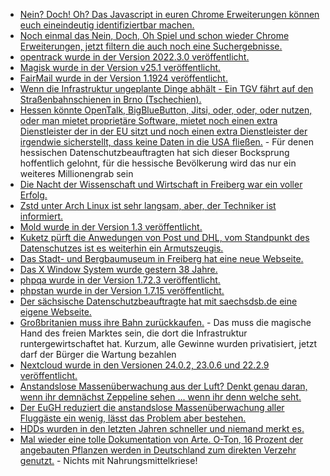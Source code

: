 * [Nein? Doch! Oh? Das Javascript in euren Chrome Erweiterungen können euch eineindeutig identifiziertbar machen.](https://www.bleepingcomputer.com/news/security/google-chrome-extensions-can-be-fingerprinted-to-track-you-online/)
* [Noch einmal das Nein, Doch, Oh Spiel und schon wieder Chrome Erweiterungen, jetzt filtern die auch noch eine Suchergebnisse.](https://www.bleepingcomputer.com/news/technology/chrome-browser-extension-lets-you-remove-specific-sites-from-search-results/)
* [opentrack wurde in der Version 2022.3.0 veröffentlicht.](https://github.com/opentrack/opentrack/releases/tag/opentrack-2022.3.0)
* [Magisk wurde in der Version v25.1 veröffentlicht.](https://github.com/topjohnwu/Magisk/releases/tag/v25.1)
* [FairMail wurde in der Version 1.1924 veröffentlicht.](https://github.com/M66B/FairEmail/releases/tag/1.1924)
* [Wenn die Infrastruktur ungeplante Dinge abhält - Ein TGV fährt auf den Straßenbahnschienen in Brno (Tschechien).](https://blog.fefe.de/?ts=9c53371c)
* [Hessen könnte OpenTalk, BigBlueButton, Jitsi, oder, oder, oder nutzen, oder man mietet proprietäre Software, mietet noch einen extra Dienstleister der in der EU sitzt und noch einen extra Dienstleister der irgendwie sicherstellt, dass keine Daten in die USA fließen.](https://www.borncity.com/blog/2022/06/20/zoom-an-hessischen-hochschulen-fr-lehrveranstaltungen-zulssig/) - Für denen hessischen Datenschutzbeauftragten hat sich dieser Bocksprung hoffentlich gelohnt, für die hessische Bevölkerung wird das nur ein weiteres Millionengrab sein
* [Die Nacht der Wissenschaft und Wirtschaft in Freiberg war ein voller Erfolg.](https://tu-freiberg.de/presse/schaufenster-fuer-nachhaltigkeit-tausende-bei-nacht-der-wissenschaft-und-wirtschaft-in-freibe)
* [Zstd unter Arch Linux ist sehr langsam, aber, der Techniker ist informiert.](https://www.phoronix.com/scan.php?page=news_item&px=Arch-Linux-Bizarre-Zstd)
* [Mold wurde in der Version 1.3 veröffentlicht.](https://www.phoronix.com/scan.php?page=news_item&px=Mold-1.3-Released)
* [Kuketz pürft die Anwedungen von Post und DHL, vom Standpunkt des Datenschutzes ist es weiterhin ein Armutszeugis.](https://www.kuketz-blog.de/post-dhl-datenschutz-unbekannt-verzogen-app-check-teil2/)
* [Das Stadt- und Bergbaumuseum in Freiberg hat eine neue Webseite.](https://www.museum-freiberg.de/)
* [Das X Window System wurde gestern 38 Jahre.](https://www.phoronix.com/scan.php?page=news_item&px=X-Windows-System-38)
* [phpqa wurde in der Version 1.72.3 veröffentlicht.](https://github.com/jakzal/phpqa/releases/tag/v1.72.3)
* [phpstan wurde in der Version 1.7.15 veröffentlicht.](https://github.com/phpstan/phpstan/releases/tag/1.7.15)
* [Der sächsische Datenschutzbeauftragte hat mit saechsdsb.de eine eigene Webseite.](https://www.saechsdsb.de)
* [Großbritanien muss ihre Bahn zurückkaufen.](https://blog.fefe.de/?ts=9c4fac7f) - Das muss die magische Hand des freien Marktes sein, die dort die Infrastruktur runtergewirtschaftet hat. Kurzum, alle Gewinne wurden privatisiert, jetzt darf der Bürger die Wartung bezahlen
* [Nextcloud wurde in den Versionen 24.0.2, 23.0.6 und 22.2.9 veröffentlicht.](https://nextcloud.com/blog/maintenance-releases-24-0-1-23-0-5-and-22-2-8-are-out-update-2/)
* [Anstandslose Massenüberwachung aus der Luft? Denkt genau daran, wenn ihr demnächst Zeppeline sehen ... wenn ihr denn welche seht.](https://netzpolitik.org/2022/videoueberwachung-aus-der-stratosphaere-neues-zeitalter-fuer-ueberwachungsballons/)
* [Der EuGH reduziert die anstandslose Massenüberwachung aller Fluggäste ein wenig, lässt das Problem aber bestehen.](https://netzpolitik.org/2022/fluggastdatenregister-eugh-urteil-beschraenkt-massenueberwachung-bei-flugreisen/)
* [HDDs wurden in den letzten Jahren schneller und niemand merkt es.](https://utcc.utoronto.ca/~cks/space/blog/tech/HDDsNowSomewhatBetter)
* [Mal wieder eine tolle Dokumentation von Arte. O-Ton, 16 Prozent der angebauten Pflanzen werden in Deutschland zum direkten Verzehr genutzt.](https://www.youtube.com/watch?v=tXfFh1lpKQI) - Nichts mit Nahrungsmittelkriese!
